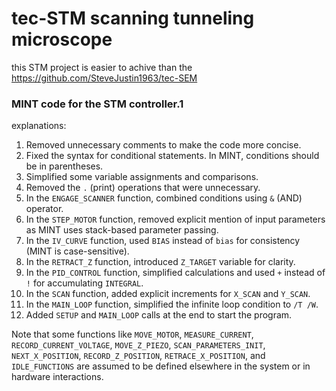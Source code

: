 # tec-STM scanning tunneling microscope

this STM project is easier to achive than the https://github.com/SteveJustin1963/tec-SEM


### MINT code for the STM controller.1 

explanations:

1. Removed unnecessary comments to make the code more concise.
2. Fixed the syntax for conditional statements. In MINT, conditions should be in parentheses.
3. Simplified some variable assignments and comparisons.
4. Removed the `.` (print) operations that were unnecessary.
5. In the `ENGAGE_SCANNER` function, combined conditions using `&` (AND) operator.
6. In the `STEP_MOTOR` function, removed explicit mention of input parameters as MINT uses stack-based parameter passing.
7. In the `IV_CURVE` function, used `BIAS` instead of `bias` for consistency (MINT is case-sensitive).
8. In the `RETRACT_Z` function, introduced `Z_TARGET` variable for clarity.
9. In the `PID_CONTROL` function, simplified calculations and used `+` instead of `!` for accumulating `INTEGRAL`.
10. In the `SCAN` function, added explicit increments for `X_SCAN` and `Y_SCAN`.
11. In the `MAIN_LOOP` function, simplified the infinite loop condition to `/T /W`.
12. Added `SETUP` and `MAIN_LOOP` calls at the end to start the program.

Note that some functions like `MOVE_MOTOR`, `MEASURE_CURRENT`, `RECORD_CURRENT_VOLTAGE`, `MOVE_Z_PIEZO`, `SCAN_PARAMETERS_INIT`, `NEXT_X_POSITION`, `RECORD_Z_POSITION`, `RETRACE_X_POSITION`, and `IDLE_FUNCTIONS` are assumed to be defined elsewhere in the system or in hardware interactions.

